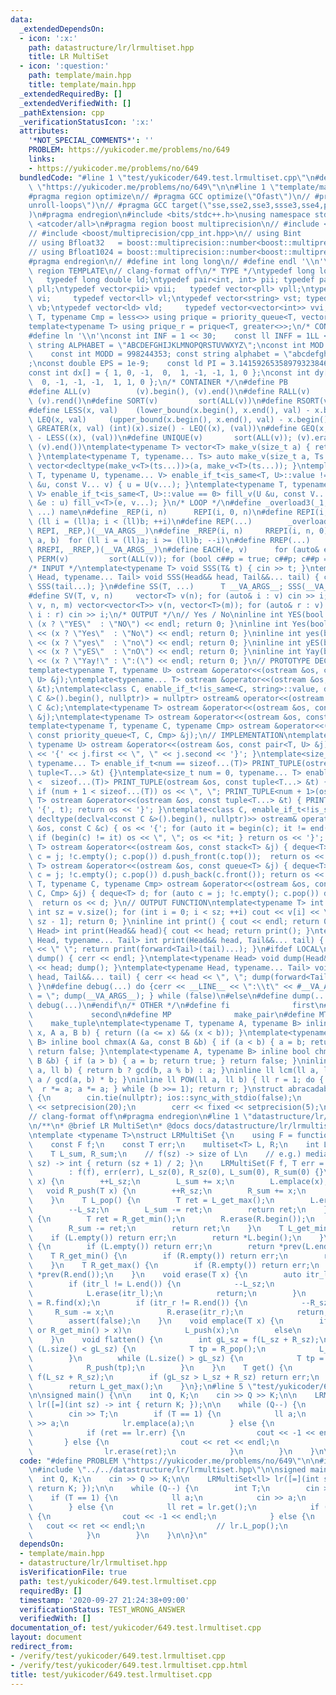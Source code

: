 ```yaml
---
data:
  _extendedDependsOn:
  - icon: ':x:'
    path: datastructure/lr/lrmultiset.hpp
    title: LR MultiSet
  - icon: ':question:'
    path: template/main.hpp
    title: template/main.hpp
  _extendedRequiredBy: []
  _extendedVerifiedWith: []
  _pathExtension: cpp
  _verificationStatusIcon: ':x:'
  attributes:
    '*NOT_SPECIAL_COMMENTS*': ''
    PROBLEM: https://yukicoder.me/problems/no/649
    links:
    - https://yukicoder.me/problems/no/649
  bundledCode: "#line 1 \"test/yukicoder/649.test.lrmultiset.cpp\"\n#define PROBLEM\
    \ \"https://yukicoder.me/problems/no/649\"\n\n#line 1 \"template/main.hpp\"\n\
    #pragma region optimize\n// #pragma GCC optimize(\"Ofast\")\n// #pragma GCC optimize(\"\
    unroll-loops\")\n// #pragma GCC target(\"sse,sse2,sse3,ssse3,sse4,popcnt,abm,mmx,avx\"\
    )\n#pragma endregion\n#include <bits/stdc++.h>\nusing namespace std;\n// #include\
    \ <atcoder/all>\n#pragma region boost multiprecision\n// #include <boost/multiprecision/cpp_dec_float.hpp>\n\
    // #include <boost/multiprecision/cpp_int.hpp>\n// using Bint       = boost::multiprecision::cpp_int;\n\
    // using Bfloat32   = boost::multiprecision::number<boost::multiprecision::cpp_dec_float<32>>;\n\
    // using Bfloat1024 = boost::multiprecision::number<boost::multiprecision::cpp_dec_float<1024>>;\n\
    #pragma endregion\n// #define int long long\n// #define endl '\\n'\n\n#pragma\
    \ region TEMPLATE\n// clang-format off\n/* TYPE */\ntypedef long long ll;    \
    \   typedef long double ld;\ntypedef pair<int, int> pii; typedef pair<ll, ll>\
    \ pll;\ntypedef vector<pii> vpii;   typedef vector<pll> vpll;\ntypedef vector<int>\
    \ vi;     typedef vector<ll> vl;\ntypedef vector<string> vst; typedef vector<bool>\
    \ vb;\ntypedef vector<ld> vld;     typedef vector<vector<int>> vvi;\ntemplate<typename\
    \ T, typename Cmp = less<>> using prique = priority_queue<T, vector<T>, Cmp>;\n\
    template<typename T> using prique_r = prique<T, greater<>>;\n/* CONSTANT */\n\
    #define ln '\\n'\nconst int INF = 1 << 30;    const ll INFF = 1LL << 60;  const\
    \ string ALPHABET = \"ABCDEFGHIJKLMNOPQRSTUVWXYZ\";\nconst int MOD = 1e9 + 7;\
    \    const int MODD = 998244353; const string alphabet = \"abcdefghijklmnopqrstuvwxyz\"\
    ;\nconst double EPS = 1e-9;    const ld PI = 3.14159265358979323846264338327950288;\n\
    const int dx[] = { 1, 0, -1,  0,  1, -1, -1, 1, 0 };\nconst int dy[] = { 0, 1,\
    \  0, -1, -1, -1,  1, 1, 0 };\n/* CONTAINER */\n#define PB              emplace_back\n\
    #define ALL(v)          (v).begin(), (v).end()\n#define RALL(v)         (v).rbegin(),\
    \ (v).rend()\n#define SORT(v)         sort(ALL(v))\n#define RSORT(v)        sort(RALL(v))\n\
    #define LESS(x, val)    (lower_bound(x.begin(), x.end(), val) - x.begin())\n#define\
    \ LEQ(x, val)     (upper_bound(x.begin(), x.end(), val) - x.begin())\n#define\
    \ GREATER(x, val) (int)(x).size() - LEQ((x), (val))\n#define GEQ(x, val)     (int)(x).size()\
    \ - LESS((x), (val))\n#define UNIQUE(v)       sort(ALL(v)); (v).erase(unique(ALL(v)),\
    \ (v).end())\ntemplate<typename T> vector<T> make_v(size_t a) { return vector<T>(a);\
    \ }\ntemplate<typename T, typename... Ts> auto make_v(size_t a, Ts... ts) { return\
    \ vector<decltype(make_v<T>(ts...))>(a, make_v<T>(ts...)); }\ntemplate<typename\
    \ T, typename U, typename... V> enable_if_t<is_same<T, U>::value != 0> fill_v(U\
    \ &u, const V... v) { u = U(v...); }\ntemplate<typename T, typename U, typename...\
    \ V> enable_if_t<is_same<T, U>::value == 0> fill_v(U &u, const V... v) { for (auto\
    \ &e : u) fill_v<T>(e, v...); }\n/* LOOP */\n#define _overload3(_1, _2, _3, name,\
    \ ...) name\n#define _REP(i, n)      REPI(i, 0, n)\n#define REPI(i, a, b)   for\
    \ (ll i = (ll)a; i < (ll)b; ++i)\n#define REP(...)        _overload3(__VA_ARGS__,\
    \ REPI, _REP,)(__VA_ARGS__)\n#define _RREP(i, n)     RREPI(i, n, 0)\n#define RREPI(i,\
    \ a, b)  for (ll i = (ll)a; i >= (ll)b; --i)\n#define RREP(...)       _overload3(__VA_ARGS__,\
    \ RREPI, _RREP,)(__VA_ARGS__)\n#define EACH(e, v)      for (auto& e : v)\n#define\
    \ PERM(v)         sort(ALL(v)); for (bool c##p = true; c##p; c##p = next_permutation(ALL(v)))\n\
    /* INPUT */\ntemplate<typename T> void SSS(T& t) { cin >> t; }\ntemplate<typename\
    \ Head, typename... Tail> void SSS(Head&& head, Tail&&... tail) { cin >> head;\
    \ SSS(tail...); }\n#define SS(T, ...)      T __VA_ARGS__; SSS(__VA_ARGS__);\n\
    #define SV(T, v, n)     vector<T> v(n); for (auto& i : v) cin >> i;\n#define SVV(T,\
    \ v, n, m) vector<vector<T>> v(n, vector<T>(m)); for (auto& r : v) for (auto&\
    \ i : r) cin >> i;\n/* OUTPUT */\n// Yes / No\ninline int YES(bool x) { cout <<\
    \ (x ? \"YES\"  : \"NO\") << endl; return 0; }\ninline int Yes(bool x) { cout\
    \ << (x ? \"Yes\"  : \"No\") << endl; return 0; }\ninline int yes(bool x) { cout\
    \ << (x ? \"yes\"  : \"no\") << endl; return 0; }\ninline int yES(bool x) { cout\
    \ << (x ? \"yES\"  : \"nO\") << endl; return 0; }\ninline int Yay(bool x) { cout\
    \ << (x ? \"Yay!\" : \":(\") << endl; return 0; }\n// PROTOTYPE DECLARATION\n\
    template<typename T, typename U> ostream &operator<<(ostream &os, const pair<T,\
    \ U> &j);\ntemplate<typename... T> ostream &operator<<(ostream &os, const tuple<T...>\
    \ &t);\ntemplate<class C, enable_if_t<!is_same<C, string>::value, decltype(declval<const\
    \ C &>().begin(), nullptr)> = nullptr> ostream& operator<<(ostream &os, const\
    \ C &c);\ntemplate<typename T> ostream &operator<<(ostream &os, const stack<T>\
    \ &j);\ntemplate<typename T> ostream &operator<<(ostream &os, const queue<T> &j);\n\
    template<typename T, typename C, typename Cmp> ostream &operator<<(ostream &os,\
    \ const priority_queue<T, C, Cmp> &j);\n// IMPLEMENTATION\ntemplate<typename T,\
    \ typename U> ostream &operator<<(ostream &os, const pair<T, U> &j) { return os\
    \ << '{' << j.first << \", \" << j.second << '}'; }\ntemplate<size_t num = 0,\
    \ typename... T> enable_if_t<num == sizeof...(T)> PRINT_TUPLE(ostream &os, const\
    \ tuple<T...> &t) {}\ntemplate<size_t num = 0, typename... T> enable_if_t<num\
    \ <  sizeof...(T)> PRINT_TUPLE(ostream &os, const tuple<T...> &t) { os << get<num>(t);\
    \ if (num + 1 < sizeof...(T)) os << \", \"; PRINT_TUPLE<num + 1>(os, t); }\ntemplate<typename...\
    \ T> ostream &operator<<(ostream &os, const tuple<T...> &t) { PRINT_TUPLE(os <<\
    \ '{', t); return os << '}'; }\ntemplate<class C, enable_if_t<!is_same<C, string>::value,\
    \ decltype(declval<const C &>().begin(), nullptr)>> ostream& operator<<(ostream\
    \ &os, const C &c) { os << '{'; for (auto it = begin(c); it != end(c); it++) {\
    \ if (begin(c) != it) os << \", \"; os << *it; } return os << '}'; }\ntemplate<typename\
    \ T> ostream &operator<<(ostream &os, const stack<T> &j) { deque<T> d; for (auto\
    \ c = j; !c.empty(); c.pop()) d.push_front(c.top());  return os << d; }\ntemplate<typename\
    \ T> ostream &operator<<(ostream &os, const queue<T> &j) { deque<T> d; for (auto\
    \ c = j; !c.empty(); c.pop()) d.push_back(c.front()); return os << d; }\ntemplate<typename\
    \ T, typename C, typename Cmp> ostream &operator<<(ostream &os, const priority_queue<T,\
    \ C, Cmp> &j) { deque<T> d; for (auto c = j; !c.empty(); c.pop()) d.push_front(c.top());\
    \  return os << d; }\n// OUTPUT FUNCTION\ntemplate<typename T> int PV(T &v) {\
    \ int sz = v.size(); for (int i = 0; i < sz; ++i) cout << v[i] << \" \\n\"[i ==\
    \ sz - 1]; return 0; }\ninline int print() { cout << endl; return 0; }\ntemplate<typename\
    \ Head> int print(Head&& head){ cout << head; return print(); }\ntemplate<typename\
    \ Head, typename... Tail> int print(Head&& head, Tail&&... tail) { cout << head\
    \ << \" \"; return print(forward<Tail>(tail)...); }\n#ifdef LOCAL\ninline void\
    \ dump() { cerr << endl; }\ntemplate<typename Head> void dump(Head&& head) { cerr\
    \ << head; dump(); }\ntemplate<typename Head, typename... Tail> void dump(Head&&\
    \ head, Tail&&... tail) { cerr << head << \", \"; dump(forward<Tail>(tail)...);\
    \ }\n#define debug(...) do {cerr << __LINE__ << \":\\t\" << #__VA_ARGS__ << \"\
    \ = \"; dump(__VA_ARGS__); } while (false)\n#else\n#define dump(...)\n#define\
    \ debug(...)\n#endif\n/* OTHER */\n#define fi              first\n#define se \
    \             second\n#define MP              make_pair\n#define MT          \
    \    make_tuple\ntemplate<typename T, typename A, typename B> inline bool between(T\
    \ x, A a, B b) { return ((a <= x) && (x < b)); }\ntemplate<typename A, typename\
    \ B> inline bool chmax(A &a, const B &b) { if (a < b) { a = b; return true; }\
    \ return false; }\ntemplate<typename A, typename B> inline bool chmin(A &a, const\
    \ B &b) { if (a > b) { a = b; return true; } return false; }\ninline ll gcd(ll\
    \ a, ll b) { return b ? gcd(b, a % b) : a; }\ninline ll lcm(ll a, ll b) { return\
    \ a / gcd(a, b) * b; }\ninline ll POW(ll a, ll b) { ll r = 1; do { if (b & 1)\
    \  r *= a; a *= a; } while (b >>= 1); return r; }\nstruct abracadabra {\n    abracadabra()\
    \ {\n        cin.tie(nullptr); ios::sync_with_stdio(false);\n        cout << fixed\
    \ << setprecision(20);\n        cerr << fixed << setprecision(5);\n    };\n} ABRACADABRA;\n\
    // clang-format off\n#pragma endregion\n#line 1 \"datastructure/lr/lrmultiset.hpp\"\
    \n/**\n* @brief LR MultiSet\n* @docs docs/datastructure/lr/lrmultiset.md\n*/\n\
    \ntemplate <typename T>\nstruct LRMultiSet {\n    using F = function<int(int)>;\n\
    \    const F f;\n    const T err;\n    multiset<T> L, R;\n    int L_sz, R_sz;\n\
    \    T L_sum, R_sum;\n    // f(sz) -> size of L\n    // e.g.) median : [](int\
    \ sz) -> int { return (sz + 1) / 2; }\n    LRMultiSet(F f, T err = numeric_limits<T>::max())\n\
    \        : f(f), err(err), L_sz(0), R_sz(0), L_sum(0), R_sum(0) {}\n    void L_push(T\
    \ x) {\n        ++L_sz;\n        L_sum += x;\n        L.emplace(x);\n    }\n \
    \   void R_push(T x) {\n        ++R_sz;\n        R_sum += x;\n        R.emplace(x);\n\
    \    }\n    T L_pop() {\n        T ret = L_get_max();\n        L.erase(prev(L.end()));\n\
    \        --L_sz;\n        L_sum -= ret;\n        return ret;\n    }\n    T R_pop()\
    \ {\n        T ret = R_get_min();\n        R.erase(R.begin());\n        --R_sz;\n\
    \        R_sum -= ret;\n        return ret;\n    }\n    T L_get_min() {\n    \
    \    if (L.empty()) return err;\n        return *L.begin();\n    }\n    T L_get_max()\
    \ {\n        if (L.empty()) return err;\n        return *prev(L.end());\n    }\n\
    \    T R_get_min() {\n        if (R.empty()) return err;\n        return *R.begin();\n\
    \    }\n    T R_get_max() {\n        if (R.empty()) return err;\n        return\
    \ *prev(R.end());\n    }\n    void erase(T x) {\n        auto itr_l = L.find(x);\n\
    \        if (itr_l != L.end()) {\n            --L_sz;\n            L_sum -= x;\n\
    \            L.erase(itr_l);\n            return;\n        }\n        auto itr_r\
    \ = R.find(x);\n        if (itr_r != R.end()) {\n            --R_sz;\n       \
    \     R_sum -= x;\n            R.erase(itr_r);\n            return;\n        }\n\
    \        assert(false);\n    }\n    void emplace(T x) {\n        if (R.empty()\
    \ or R_get_min() > x)\n            L_push(x);\n        else\n            R_push(x);\n\
    \    }\n    void flatten() {\n        int gL_sz = f(L_sz + R_sz);\n        while\
    \ (L.size() < gL_sz) {\n            T tp = R_pop();\n            L_push(tp);\n\
    \        }\n        while (L.size() > gL_sz) {\n            T tp = L_pop();\n\
    \            R_push(tp);\n        }\n    }\n    T get() {\n        int gL_sz =\
    \ f(L_sz + R_sz);\n        if (gL_sz > L_sz + R_sz) return err;\n        flatten();\n\
    \        return L_get_max();\n    }\n};\n#line 5 \"test/yukicoder/649.test.lrmultiset.cpp\"\
    \n\nsigned main() {\n\n    int Q, K;\n    cin >> Q >> K;\n\n    LRMultiSet<ll>\
    \ lr([=](int sz) -> int { return K; });\n\n    while (Q--) {\n        int T;\n\
    \        cin >> T;\n        if (T == 1) {\n            ll a;\n            cin\
    \ >> a;\n            lr.emplace(a);\n        } else {\n            ll ret = lr.get();\n\
    \            if (ret == lr.err) {\n                cout << -1 << endl;\n     \
    \       } else {\n                cout << ret << endl;\n                // lr.L_pop();\n\
    \                lr.erase(ret);\n            }\n        }\n    }\n\n}\n"
  code: "#define PROBLEM \"https://yukicoder.me/problems/no/649\"\n\n#include \"../../template/main.hpp\"\
    \n#include \"../../datastructure/lr/lrmultiset.hpp\"\n\nsigned main() {\n\n  \
    \  int Q, K;\n    cin >> Q >> K;\n\n    LRMultiSet<ll> lr([=](int sz) -> int {\
    \ return K; });\n\n    while (Q--) {\n        int T;\n        cin >> T;\n    \
    \    if (T == 1) {\n            ll a;\n            cin >> a;\n            lr.emplace(a);\n\
    \        } else {\n            ll ret = lr.get();\n            if (ret == lr.err)\
    \ {\n                cout << -1 << endl;\n            } else {\n             \
    \   cout << ret << endl;\n                // lr.L_pop();\n                lr.erase(ret);\n\
    \            }\n        }\n    }\n\n}\n"
  dependsOn:
  - template/main.hpp
  - datastructure/lr/lrmultiset.hpp
  isVerificationFile: true
  path: test/yukicoder/649.test.lrmultiset.cpp
  requiredBy: []
  timestamp: '2020-09-27 21:24:38+09:00'
  verificationStatus: TEST_WRONG_ANSWER
  verifiedWith: []
documentation_of: test/yukicoder/649.test.lrmultiset.cpp
layout: document
redirect_from:
- /verify/test/yukicoder/649.test.lrmultiset.cpp
- /verify/test/yukicoder/649.test.lrmultiset.cpp.html
title: test/yukicoder/649.test.lrmultiset.cpp
---
```


